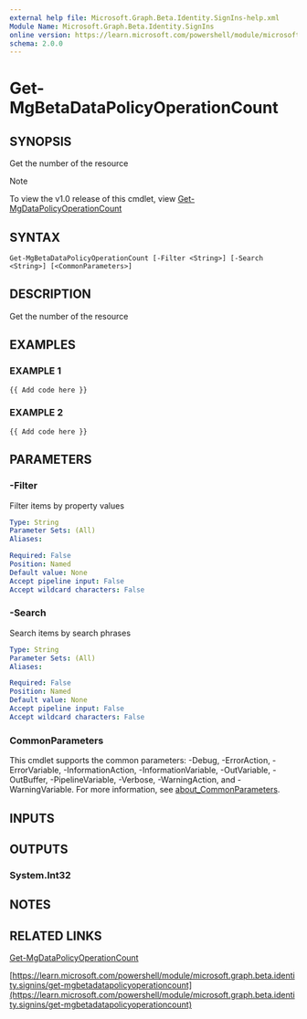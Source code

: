 ```yaml
---
external help file: Microsoft.Graph.Beta.Identity.SignIns-help.xml
Module Name: Microsoft.Graph.Beta.Identity.SignIns
online version: https://learn.microsoft.com/powershell/module/microsoft.graph.beta.identity.signins/get-mgbetadatapolicyoperationcount
schema: 2.0.0
---
```


# Get-MgBetaDataPolicyOperationCount

## SYNOPSIS
Get the number of the resource

> [!NOTE]
> To view the v1.0 release of this cmdlet, view [Get-MgDataPolicyOperationCount](/powershell/module/Microsoft.Graph.Identity.SignIns/Get-MgDataPolicyOperationCount?view=graph-powershell-1.0)

## SYNTAX

```
Get-MgBetaDataPolicyOperationCount [-Filter <String>] [-Search <String>] [<CommonParameters>]
```

## DESCRIPTION
Get the number of the resource

## EXAMPLES

### EXAMPLE 1
```
{{ Add code here }}
```

### EXAMPLE 2
```
{{ Add code here }}
```

## PARAMETERS

### -Filter
Filter items by property values

```yaml
Type: String
Parameter Sets: (All)
Aliases:

Required: False
Position: Named
Default value: None
Accept pipeline input: False
Accept wildcard characters: False
```

### -Search
Search items by search phrases

```yaml
Type: String
Parameter Sets: (All)
Aliases:

Required: False
Position: Named
Default value: None
Accept pipeline input: False
Accept wildcard characters: False
```

### CommonParameters
This cmdlet supports the common parameters: -Debug, -ErrorAction, -ErrorVariable, -InformationAction, -InformationVariable, -OutVariable, -OutBuffer, -PipelineVariable, -Verbose, -WarningAction, and -WarningVariable. For more information, see [about_CommonParameters](http://go.microsoft.com/fwlink/?LinkID=113216).

## INPUTS

## OUTPUTS

### System.Int32
## NOTES

## RELATED LINKS
[Get-MgDataPolicyOperationCount](/powershell/module/Microsoft.Graph.Identity.SignIns/Get-MgDataPolicyOperationCount?view=graph-powershell-1.0)

[https://learn.microsoft.com/powershell/module/microsoft.graph.beta.identity.signins/get-mgbetadatapolicyoperationcount](https://learn.microsoft.com/powershell/module/microsoft.graph.beta.identity.signins/get-mgbetadatapolicyoperationcount)


